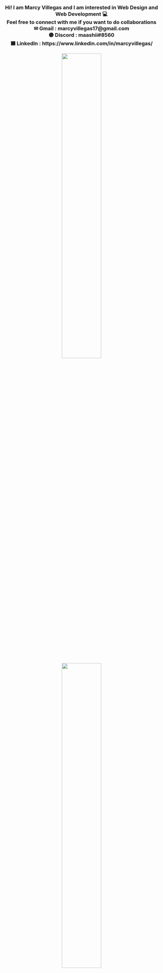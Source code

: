 <div align="center" >
<h3> Hi! I am Marcy Villegas and I am interested in Web Design and Web Development 💻 <br>
  Feel free to connect with me if you want to do collaborations <br>
    <b>✉ Gmail :</b> marcyvillegas17@gmail.com <br>
    <b>🟣 Discord :</b> maashii#8560 <br>
    <b>🟦 LinkedIn :</b> https://www.linkedin.com/in/marcyvillegas/
  </h3>
</div>
  
<div align="center">
<img width="600" src="https://github-readme-streak-stats.herokuapp.com/?user=marcyvillegas&theme=shades-of-purple&hide_border=true" style="width: 50%;">
<img width="400" src="https://github-readme-stats.vercel.app/api/top-langs/?username=marcyvillegas&theme=shades-of-purple&show_icons=true&hide_border=true&layout=compact" style="width: 50%;">
</div>

